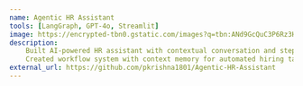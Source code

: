 ```yaml
---
name: Agentic HR Assistant
tools: [LangGraph, GPT-4o, Streamlit]
image: https://encrypted-tbn0.gstatic.com/images?q=tbn:ANd9GcQuC3P6Rz3HwKDX_oxqclx9vMalJ9m-snp4cQ&s
description:
    Built AI-powered HR assistant with contextual conversation and step-by-step reasoning
    Created workflow system with context memory for automated hiring task management
external_url: https://github.com/pkrishna1801/Agentic-HR-Assistant
---
```


<!-- # The Movies Project

The Movies Project is something like **Netflix**, the only difference is that **it's not real**! It doesn't exist! I just created it to demonstrate how the **showcase** page looks like and how you can write whatever you want with full markdown support.

![preview](https://www.sketchappsources.com/resources/source-image/we-were-soldiers-landing-page-dbruggisser.jpg)

## Search Movies

![search](https://www.sketchappsources.com/resources/source-image/microsoft-windows-10-virtual-keyboard-diogo-sousa.png)

<p class="text-center">
{% include elements/button.html link="https://github.com/yousinix/portfolYOU" text="Learn More" %}
</p> -->